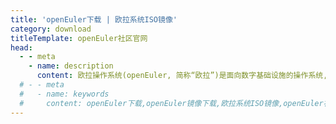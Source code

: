 ```yaml
---
title: 'openEuler下载 | 欧拉系统ISO镜像'
category: download
titleTemplate: openEuler社区官网
head:
  - - meta
    - name: description
      content: 欧拉操作系统(openEuler, 简称“欧拉”)是面向数字基础设施的操作系统,支持服务器、云计算、边缘计算、嵌入式等应用场景,支持多样性计算,致力于提供安全、稳定、易用的开源服务器Linux操作系统。欢迎访问openEuler官网，下载使用。
  # - - meta
  #   - name: keywords
  #     content: openEuler下载,openEuler镜像下载,欧拉系统ISO镜像,openEuler社区官网,openEuler镜像,开源Linux系统
---
```


<script setup lang="ts">
  import TheDownloadDetail from "@/views/download/TheDownloadDetail.vue"
</script>

<TheDownloadDetail />
